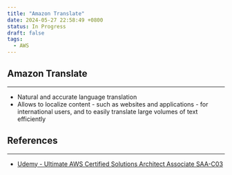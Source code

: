 ```yaml
---
title: "Amazon Translate"
date: 2024-05-27 22:58:49 +0800
status: In Progress
draft: false
tags:
  - AWS
---
```

## Amazon Translate
---
- Natural and accurate language translation
- Allows to localize content - such as websites and applications - for international users, and to easily translate large volumes of text efficiently

## References
---
- [Udemy - Ultimate AWS Certified Solutions Architect Associate SAA-C03](https://www.udemy.com/course/aws-certified-solutions-architect-associate-saa-c03)
